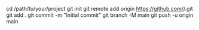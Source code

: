 cd /path/to/your/project
git init
git remote add origin https://github.com/<your-username>/<repository-name>.git
git add .
git commit -m "Initial commit"
git branch -M main
git push -u origin main
